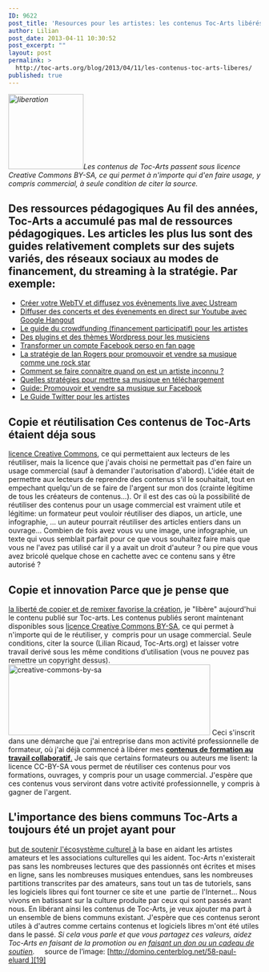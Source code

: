 ```yaml
---
ID: 9622
post_title: 'Resources pour les artistes: les contenus Toc-Arts libérés'
author: Lilian
post_date: 2013-04-11 10:30:52
post_excerpt: ""
layout: post
permalink: >
  http://toc-arts.org/blog/2013/04/11/les-contenus-toc-arts-liberes/
published: true
---
```

*[<img class="size-thumbnail wp-image-9627 alignleft" alt="liberation" src="http://toc-arts.org/blog/wp-content/uploads/2013/04/liberation-150x150.jpg" width="150" height="150" />][1]Les contenus de Toc-Arts passent sous licence Creative Commons BY-SA, ce qui permet à n'importe qui d'en faire usage, y compris commercial, à seule condition de citer la source.* 
## Des ressources pédagogiques Au fil des années, Toc-Arts a accumulé pas mal de ressources pédagogiques. Les articles les plus lus sont des guides relativement complets sur des sujets variés, des réseaux sociaux au modes de financement, du streaming à la stratégie. Par exemple: 

*   [Créer votre WebTV et diffusez vos évènements live avec Ustream][2]
*   [Diffuser des concerts et des évenements en direct sur Youtube avec Google Hangout][3]
*   [Le guide du crowdfunding (financement participatif) pour les artistes][4]
*   [Des plugins et des thèmes Wordpress pour les musiciens][5]
*   [Transformer un compte Facebook perso en fan page][6]
*   [La stratégie de Ian Rogers pour promouvoir et vendre sa musique comme une rock star][7]
*   [Comment se faire connaitre quand on est un artiste inconnu ?][8]
*   [Quelles stratégies pour mettre sa musique en téléchargement][9]
*   [Guide: Promouvoir et vendre sa musique sur Facebook][10]
*   [Le Guide Twitter pour les artistes][11]

## Copie et réutilisation Ces contenus de Toc-Arts étaient déja sous 

[licence Creative Commons][12], ce qui permettaient aux lecteurs de les réutiliser, mais la licence que j'avais choisi ne permettait pas d'en faire un usage commercial (sauf à demander l'autorisation d'abord). L'idée était de permettre aux lecteurs de reprendre des contenus s'il le souhaitait, tout en empechant quelqu'un de se faire de l'argent sur mon dos (crainte légitime de tous les créateurs de contenus...). Or il est des cas où la possibilité de réutiliser des contenus pour un usage commercial est vraiment utile et légitime: un formateur peut vouloir réutiliser des diapos, un article, une infographie, ... un auteur pourrait réutiliser des articles entiers dans un ouvrage... Combien de fois avez vous vu une image, une infographie, un texte qui vous semblait parfait pour ce que vous souhaitez faire mais que vous ne l'avez pas utilisé car il y a avait un droit d'auteur ? ou pire que vous avez bricolé quelque chose en cachette avec ce contenu sans y être autorisé ? 
## Copie et innovation Parce que je pense que 

[la liberté de copier et de remixer favorise la création][13], je "libère" aujourd'hui le contenu publié sur Toc-arts. Les contenus publiés seront maintenant disponibles sous [licence Creative Commons BY-SA][14], ce qui permet à n'importe qui de le réutiliser, y  compris pour un usage commercial. Seule conditions, citer la source (Lilian Ricaud, Toc-Arts.org) et laisser votre travail derivé sous les même conditions d’utilisation (vous ne pouvez pas remettre un copyright dessus). [<img class="aligncenter size-full wp-image-9619" alt="creative-commons-by-sa" src="http://toc-arts.org/blog/wp-content/uploads/2013/04/creative-commons-by-sa.png" width="403" height="141" />][15] Ceci s'inscrit dans une démarche que j'ai entreprise dans mon activité professionnelle de formateur, où j'ai déjà commencé à libérer mes [**contenus de formation au travail collaboratif**.][16] Je sais que certains formateurs ou auteurs me lisent: la licence CC-BY-SA vous permet de réutiliser ces contenus pour vos formations, ouvrages, y compris pour un usage commercial. J'espère que ces contenus vous serviront dans votre activité professionnelle, y compris à gagner de l'argent. 
## L'importance des biens communs Toc-Arts a toujours été un projet ayant pour 

[but de soutenir l'écosystème culturel à][17] la base en aidant les artistes amateurs et les associations culturelles qui les aident. Toc-Arts n'existerait pas sans les nombreuses lectures que des passionnés ont écrites et mises en ligne, sans les nombreuses musiques entendues, sans les nombreuses partitions transcrites par des amateurs, sans tout un tas de tutoriels, sans les logiciels libres qui font tourner ce site et une  partie de l'Internet... Nous vivons en batissant sur la culture produite par ceux qui sont passés avant nous. En libérant ainsi les contenus de Toc-Arts, je veux ajouter ma part à un ensemble de biens communs existant. J'espère que ces contenus seront utiles à d'autres comme certains contenus et logiciels libres m'ont été utiles dans le passé. *Si cela vous parle et que vous partagez ces valeurs, aidez Toc-Arts en faisant de la promotion ou en [faisant un don ou un cadeau de soutien][18].*     source de l’image: [http://domino.centerblog.net/58-paul-eluard ][19]

 [1]: http://toc-arts.org/blog/wp-content/uploads/2013/04/liberation.jpg
 [2]: http://toc-arts.org/blog/2012/04/25/creer-votre-webtv-et-diffusez-vos-evenements-live-avec-ustream/ "Créer votre WebTV et diffusez vos évènements live avec Ustream"
 [3]: http://toc-arts.org/blog/2012/08/01/diffuser-des-concerts-en-direct-sur-youtube-avec-google-hangout-video-bulles/ "Diffuser des concerts et des évènements en direct sur Youtube avec Google Hangout (Vidéo Bulles)"
 [4]: http://toc-arts.org/blog/2012/05/26/guide-crowdfunding-financement-participatif-artistes/ "Le guide du crowdfunding (financement participatif) pour les artistes"
 [5]: http://toc-arts.org/blog/2012/10/13/des-plugin-et-des-themes-wordpress-pour-les-musiciens/ "Des plugins et des thèmes WordPress pour les musiciens"
 [6]: http://toc-arts.org/blog/2011/04/14/transformer-un-compte-facebook-perso-en-fan-page/ "Transformer un compte Facebook perso en fan page"
 [7]: http://toc-arts.org/blog/2011/02/27/la-strategie-de-ian-roger-pour-promouvoir-et-vendre-sa-musique-comme-une-rock-star/ "La stratégie de Ian Rogers pour promouvoir et vendre sa musique comme une rock star"
 [8]: http://toc-arts.org/blog/2009/07/27/comment-se-faire-connaitre-quand-on-est-un-artiste-inconnu/ "Comment se faire connaitre quand on est un artiste inconnu ?"
 [9]: http://toc-arts.org/blog/2009/04/17/quelles-strategies-pour-mettre-sa-musique-en-telechargement/ "Quelles stratégies pour mettre sa musique en téléchargement"
 [10]: http://toc-arts.org/blog/2010/04/14/promouvoir-et-vendre-sa-musique-sur-facebook/ "Promouvoir et vendre sa musique sur Facebook"
 [11]: http://toc-arts.org/blog/2011/01/12/le-guide-twitter-pour-les-toc-arts/ "Le guide Twitter pour les artistes"
 [12]: http://toc-arts.org/blog/2009/04/13/licences-creative-commons-comment-ca-marche-et-pourquoi-tous-les-artistes-devraient-les-utiliser/
 [13]: http://toc-arts.org/blog/2012/10/10/everything-is-a-remix-reflexions-sur-la-copie-la-creation-et-linnovation/
 [14]: http://creativecommons.org/licenses/by-sa/3.0/fr/legalcode
 [15]: http://toc-arts.org/blog/2008/03/16/copier-et-remixer-les-articles-de-toc-artsorg/
 [16]: http://www.lilianricaud.com/travail-en-reseau/contenus-de-formation-au-travail-collaboratif-en-acces-libre/
 [17]: http://toc-arts.org/blog/a-propos/
 [18]: http://toc-arts.org/blog/soutenez-toc-arts/
 [19]: http://domino.centerblog.net/58-paul-eluard
